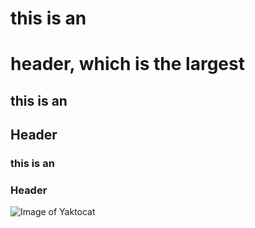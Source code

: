 # this is an <h1> header, which is the largest
## this is an <h2> Header
### this is an <h3> Header
![Image of Yaktocat](https://octodex.github.com/images/yaktocat.png)
